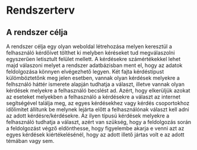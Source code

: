 # Rendszerterv

A rendszer célja
---

A rendszer célja egy olyan weboldal létrehozása melyen keresztül a felhasználó kérdőívet tölthet ki melyben kéréseket tud megválaszolni egyszerűen letisztult felület mellett. A kérdésekre számértékekkel lehet majd válaszoni melyet a rendszer adatbázisban ment el, hogy  az adatok feldolgozása  könnyen elvégezhető legyen. Két fajta kérdéstípust külömböztetőnk meg jelen esetben, vannak olyan kérdések melyekre a felhsználó háttér ismerete alapján tudhatja a választ, illetve vannak olyan kérdések melyekre a felhasználó becslést ad. Azért, hogy elkerüljük azokat az eseteket melyekben a felhasználó a kérdésekre a választ az internet segítségével találja meg, az egyes kérdésekhez vagy kérdés csoportokhoz időlimitet állítunk be melynek lejárta előtt a felhasználónak választ kell adni az adott kérdésre/kérdésekre. Az ilyen típusú kérdések melyekre a felhasználó tudhatja a választ, azért van szükség, hogy a feldolgozás során a feldolgozást végző eldönthesse, hogy figyelembe akarja e venni azt az egyes kérdések kiértékelésénél, hogy az adott illető jártas volt e az adott témában vagy sem. 